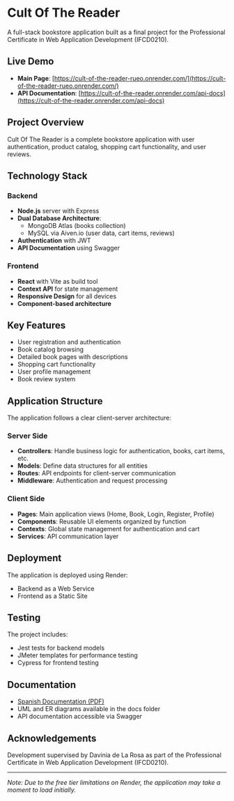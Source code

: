 # Cult Of The Reader

A full-stack bookstore application built as a final project for the Professional Certificate in Web Application Development (IFCD0210).

## Live Demo

- **Main Page**: [https://cult-of-the-reader-rueo.onrender.com/](https://cult-of-the-reader-rueo.onrender.com/)
- **API Documentation**: [https://cult-of-the-reader.onrender.com/api-docs](https://cult-of-the-reader.onrender.com/api-docs)

## Project Overview

Cult Of The Reader is a complete bookstore application with user authentication, product catalog, shopping cart functionality, and user reviews.

## Technology Stack

### Backend
- **Node.js** server with Express
- **Dual Database Architecture**:
  - MongoDB Atlas (books collection)
  - MySQL via Aiven.io (user data, cart items, reviews)
- **Authentication** with JWT
- **API Documentation** using Swagger

### Frontend
- **React** with Vite as build tool
- **Context API** for state management
- **Responsive Design** for all devices
- **Component-based architecture**

## Key Features

- User registration and authentication
- Book catalog browsing
- Detailed book pages with descriptions
- Shopping cart functionality
- User profile management
- Book review system

## Application Structure

The application follows a clear client-server architecture:

### Server Side
- **Controllers**: Handle business logic for authentication, books, cart items, etc.
- **Models**: Define data structures for all entities
- **Routes**: API endpoints for client-server communication
- **Middleware**: Authentication and request processing

### Client Side
- **Pages**: Main application views (Home, Book, Login, Register, Profile)
- **Components**: Reusable UI elements organized by function
- **Contexts**: Global state management for authentication and cart
- **Services**: API communication layer

## Deployment

The application is deployed using Render:
- Backend as a Web Service
- Frontend as a Static Site

## Testing

The project includes:
- Jest tests for backend models
- JMeter templates for performance testing
- Cypress for frontend testing

## Documentation

- [Spanish Documentation (PDF)](./doc/documentacion.pdf)
- UML and ER diagrams available in the docs folder
- API documentation accessible via Swagger

## Acknowledgements

Development supervised by Davinia de La Rosa as part of the Professional Certificate in Web Application Development (IFCD0210).

---

*Note: Due to the free tier limitations on Render, the application may take a moment to load initially.*
